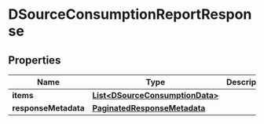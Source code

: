 

# DSourceConsumptionReportResponse


## Properties

| Name | Type | Description | Notes |
|------------ | ------------- | ------------- | -------------|
|**items** | [**List&lt;DSourceConsumptionData&gt;**](DSourceConsumptionData.md) |  |  [optional] |
|**responseMetadata** | [**PaginatedResponseMetadata**](PaginatedResponseMetadata.md) |  |  [optional] |



